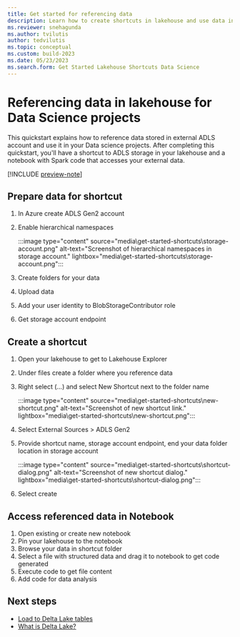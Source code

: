 ```yaml
---
title: Get started for referencing data
description: Learn how to create shortcuts in lakehouse and use data in your data science projects
ms.reviewer: snehagunda
ms.author: tvilutis
author: tedvilutis
ms.topic: conceptual
ms.custom: build-2023
ms.date: 05/23/2023
ms.search.form: Get Started Lakehouse Shortcuts Data Science
---
```


# Referencing data in lakehouse for Data Science projects

This quickstart explains how to reference data stored in external ADLS account and use it in your Data science projects. After completing this quickstart, you'll have a shortcut to ADLS storage in your lakehouse and a notebook with Spark code that accesses your external data.

[!INCLUDE [preview-note](../includes/preview-note.md)]

## Prepare data for shortcut

1. In Azure create ADLS Gen2 account
1. Enable hierarchical namespaces

   :::image type="content" source="media\get-started-shortcuts\storage-account.png" alt-text="Screenshot of hierarchical namespaces in storage account." lightbox="media\get-started-shortcuts\storage-account.png":::

1. Create folders for your data
1. Upload data
1. Add your user identity to BlobStorageContributor role
1. Get storage account endpoint

## Create a shortcut

1. Open your lakehouse to get to Lakehouse Explorer
1. Under files create a folder where you reference data
1. Right select (...) and select New Shortcut next to the folder name

   :::image type="content" source="media\get-started-shortcuts\new-shortcut.png" alt-text="Screenshot of new shortcut link." lightbox="media\get-started-shortcuts\new-shortcut.png":::

1. Select External Sources > ADLS Gen2
1. Provide shortcut name, storage account endpoint, end your data folder location in storage account

   :::image type="content" source="media\get-started-shortcuts\shortcut-dialog.png" alt-text="Screenshot of new shortcut dialog." lightbox="media\get-started-shortcuts\shortcut-dialog.png":::

1. Select create

## Access referenced data in Notebook

1. Open existing or create new notebook
1. Pin your lakehouse to the notebook
1. Browse your data in shortcut folder
1. Select a file with structured data and drag it to notebook to get code generated
1. Execute code to get file content
1. Add code for data analysis

## Next steps

- [Load to Delta Lake tables](load-to-tables.md)
- [What is Delta Lake?](/azure/synapse-analytics/spark/apache-spark-what-is-delta-lake)
